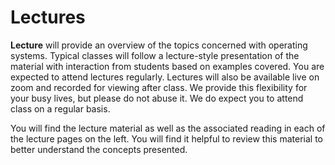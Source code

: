 # Lectures

**Lecture** will provide an overview of the topics concerned with operating systems. Typical classes will follow a lecture-style presentation of the material with interaction from students based on examples covered. You are expected to attend lectures regularly. Lectures will also be available live on zoom and recorded for viewing after class. We provide this flexibility for your busy lives, but please do not abuse it. We do expect you to attend class on a regular basis.

You will find the lecture material as well as the associated reading in each of the lecture pages on the left. You will find it helpful to review this material to better understand the concepts presented.
